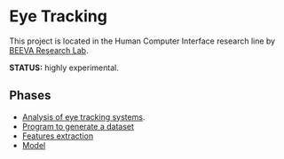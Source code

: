 # Eye Tracking
This project is located in the Human Computer Interface research line by [BEEVA Research Lab](https://github.com/beeva-labs/research-lab/).


**STATUS:** highly experimental.


## Phases
* [Analysis of eye tracking systems](analysis/analysis.md).
* [Program to generate a dataset](data_generation.md)
* [Features extraction](features_extraction.md)
* [Model]()
